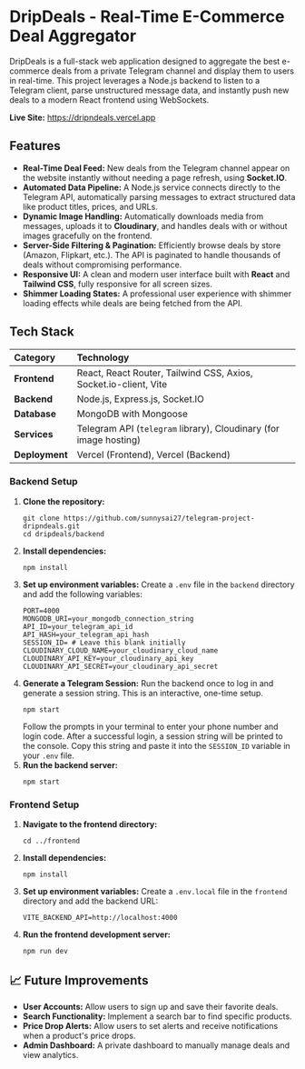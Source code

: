 # DripDeals - Real-Time E-Commerce Deal Aggregator

DripDeals is a full-stack web application designed to aggregate the best e-commerce deals from a private Telegram channel and display them to users in real-time. This project leverages a Node.js backend to listen to a Telegram client, parse unstructured message data, and instantly push new deals to a modern React frontend using WebSockets.

**Live Site:** https://dripndeals.vercel.app

##  Features

* **Real-Time Deal Feed:** New deals from the Telegram channel appear on the website instantly without needing a page refresh, using  **Socket.IO**.
* **Automated Data Pipeline:** A Node.js service connects directly to the Telegram API, automatically parsing messages to extract structured data like product titles, prices, and URLs.
* **Dynamic Image Handling:** Automatically downloads media from messages, uploads it to **Cloudinary**, and handles deals with or without images gracefully on the frontend.
* **Server-Side Filtering & Pagination:** Efficiently browse deals by store (Amazon, Flipkart, etc.). The API is paginated to handle thousands of deals without compromising performance.
* **Responsive UI:** A clean and modern user interface built with **React** and **Tailwind CSS**, fully responsive for all screen sizes.
* **Shimmer Loading States:** A professional user experience with shimmer loading effects while deals are being fetched from the API.


##  Tech Stack

| Category | Technology |
| :--- | :--- |
| **Frontend** | React, React Router, Tailwind CSS, Axios, Socket.io-client, Vite |
| **Backend** | Node.js, Express.js, Socket.IO |
| **Database** | MongoDB with Mongoose |
| **Services** | Telegram API (`telegram` library), Cloudinary (for image hosting) |
| **Deployment** | Vercel (Frontend), Vercel (Backend) |


### Backend Setup

1.  **Clone the repository:**
    ```
    git clone https://github.com/sunnysai27/telegram-project-dripndeals.git
    cd dripdeals/backend
    ```
2.  **Install dependencies:**
    ```
    npm install
    ```
3.  **Set up environment variables:**
    Create a `.env` file in the `backend` directory and add the following variables:
    ```
    PORT=4000
    MONGODB_URI=your_mongodb_connection_string
    API_ID=your_telegram_api_id
    API_HASH=your_telegram_api_hash
    SESSION_ID= # Leave this blank initially
    CLOUDINARY_CLOUD_NAME=your_cloudinary_cloud_name
    CLOUDINARY_API_KEY=your_cloudinary_api_key
    CLOUDINARY_API_SECRET=your_cloudinary_api_secret
    ```
4.  **Generate a Telegram Session:**
    Run the backend once to log in and generate a session string. This is an interactive, one-time setup.
    ```
    npm start
    ```
    Follow the prompts in your terminal to enter your phone number and login code. After a successful login, a session string will be printed to the console. Copy this string and paste it into the `SESSION_ID` variable in your `.env` file.
5.  **Run the backend server:**
    ```
    npm start
    ```

### Frontend Setup

1.  **Navigate to the frontend directory:**
    ```
    cd ../frontend
    ```
2.  **Install dependencies:**
    ```
    npm install
    ```
3.  **Set up environment variables:**
    Create a `.env.local` file in the `frontend` directory and add the backend URL:
    ```
    VITE_BACKEND_API=http://localhost:4000
    ```
4.  **Run the frontend development server:**
    ```
    npm run dev
    ```

## 📈 Future Improvements

* **User Accounts:** Allow users to sign up and save their favorite deals.
* **Search Functionality:** Implement a search bar to find specific products.
* **Price Drop Alerts:** Allow users to set alerts and receive notifications when a product's price drops.
* **Admin Dashboard:** A private dashboard to manually manage deals and view analytics.
